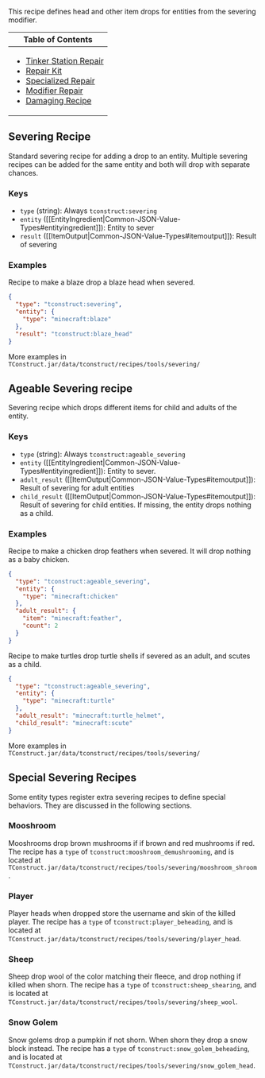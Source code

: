 This recipe defines head and other item drops for entities from the severing modifier.

<table>
  <thead><th>Table of Contents</th></thead>
  <tbody><td>

- [Tinker Station Repair](#tinker-station-repair)
- [Repair Kit](#repair-kit)
- [Specialized Repair](#specialized-repair)
- [Modifier Repair](#modifier-repair)
- [Damaging Recipe](#damaging-recipe)
</td>
</table>

## Severing Recipe

Standard severing recipe for adding a drop to an entity. Multiple severing recipes can be added for the same entity and both will drop with separate chances.

### Keys
* `type` (string): Always `tconstruct:severing`
* `entity` ([[EntityIngredient|Common-JSON-Value-Types#entityingredient]]): Entity to sever
* `result` ([[ItemOutput|Common-JSON-Value-Types#itemoutput]]): Result of severing

### Examples

Recipe to make a blaze drop a blaze head when severed.

```json
{
  "type": "tconstruct:severing",
  "entity": {
    "type": "minecraft:blaze"
  },
  "result": "tconstruct:blaze_head"
}
```

More examples in `TConstruct.jar/data/tconstruct/recipes/tools/severing/`

## Ageable Severing recipe

Severing recipe which drops different items for child and adults of the entity.

### Keys
* `type` (string): Always `tconstruct:ageable_severing`
* `entity` ([[EntityIngredient|Common-JSON-Value-Types#entityingredient]]): Entity to sever.
* `adult_result` ([[ItemOutput|Common-JSON-Value-Types#itemoutput]]): Result of severing for adult entities
* `child_result` ([[ItemOutput|Common-JSON-Value-Types#itemoutput]]): Result of severing for child entities. If missing, the entity drops nothing as a child.

### Examples

Recipe to make a chicken drop feathers when severed. It will drop nothing as a baby chicken.

```json
{
  "type": "tconstruct:ageable_severing",
  "entity": {
    "type": "minecraft:chicken"
  },
  "adult_result": {
    "item": "minecraft:feather",
    "count": 2
  }
}
```

Recipe to make turtles drop turtle shells if severed as an adult, and scutes as a child.

```json
{
  "type": "tconstruct:ageable_severing",
  "entity": {
    "type": "minecraft:turtle"
  },
  "adult_result": "minecraft:turtle_helmet",
  "child_result": "minecraft:scute"
}
```

More examples in `TConstruct.jar/data/tconstruct/recipes/tools/severing/`

## Special Severing Recipes

Some entity types register extra severing recipes to define special behaviors. They are discussed in the following sections.

### Mooshroom

Mooshrooms drop brown mushrooms if if brown and red mushrooms if red. The recipe has a `type` of `tconstruct:mooshroom_demushrooming`, and is located at `TConstruct.jar/data/tconstruct/recipes/tools/severing/mooshroom_shroom`.

### Player

Player heads when dropped store the username and skin of the killed player. The recipe has a `type` of `tconstruct:player_beheading`, and is located at `TConstruct.jar/data/tconstruct/recipes/tools/severing/player_head`.

### Sheep

Sheep drop wool of the color matching their fleece, and drop nothing if killed when shorn. The recipe has a `type` of `tconstruct:sheep_shearing`, and is located at `TConstruct.jar/data/tconstruct/recipes/tools/severing/sheep_wool`.

### Snow Golem

Snow golems drop a pumpkin if not shorn. When shorn they drop a snow block instead. The recipe has a `type` of `tconstruct:snow_golem_beheading`, and is located at `TConstruct.jar/data/tconstruct/recipes/tools/severing/snow_golem_head`.